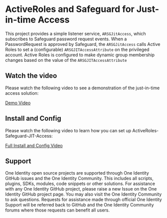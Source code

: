# ActiveRoles and Safeguard for Just-in-time Access
This project provides a simple listener service, `ARSGJitAccess`, which subscribes to Safeguard password request events. When a PasswordRequest is approved by Safeguard, the `ARSGJitAccess` calls Active Roles to set a (configurable) `ARSGJITAccessAttribute` on the privileged account. Active Roles is configured to make dynamic group membership changes based on the value of the `ARSGJITAccessAttribute` 

## Watch the video
Please watch the following video to see a demonstration of the just-in-time access solution:

[Demo Video](https://github.com/MattPeterson1/ActiveRoles-Safeguard-JIT-Access/releases/download/1.0.0/DemoVid1080.mp4 "Demo Video")

## Install and Config
Please watch the following video to learn how you can set up ActiveRoles-Safeguard-JIT-Access:

[Full Install and Config Video](https://github.com/MattPeterson1/ActiveRoles-Safeguard-JIT-Access/releases/download/1.0.0/InstallVid1080.mp4 "Install Video")

## Support
One Identity open source projects are supported through One Identity GitHub issues and the One Identity Community. This includes all scripts, plugins, SDKs, modules, code snippets or other solutions. For assistance with any One Identity GitHub project, please raise a new Issue on the One Identity GitHub project page. You may also visit the One Identity Community to ask questions. Requests for assistance made through official One Identity Support will be referred back to GitHub and the One Identity Community forums where those requests can benefit all users.
